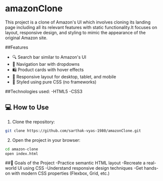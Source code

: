 # amazonClone

This project is a clone of Amazon's UI which involves cloning its landing page including all its relevant features with static functionality.It focuses on layout, responsive design, and styling to mimic the appearance of the original Amazon site.

##Features
- 🔍 Search bar similar to Amazon's UI
- 🧾 Navigation bar with dropdowns
- 🛍️ Product cards with hover effects
- 📱 Responsive layout for desktop, tablet, and mobile
- 🎨 Styled using pure CSS (no frameworks)

##Technologies used:
-HTML5
-CSS3
  
## 💻 How to Use

1. Clone the repository:

```bash
git clone https://github.com/sarthak-vyas-1980/amazonClone.git
```
2. Open the project in your browser:

```bash
cd amazon-clone
open index.html
```
##🎯 Goals of the Project
-Practice semantic HTML layout
-Recreate a real-world UI using CSS
-Understand responsive design techniques
-Get hands-on with modern CSS properties (Flexbox, Grid, etc.)
